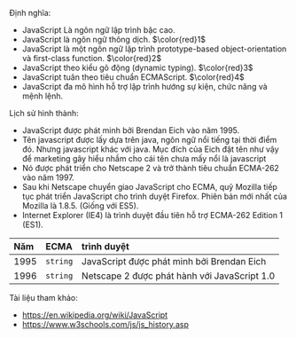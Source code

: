 Định nghĩa:
- JavaScript Là ngôn ngữ lập trình bậc cao.
- JavaScript là ngôn ngữ thông dịch. $\color{red}1$
- JavaScript là một ngôn ngữ lập trình prototype-based object-orientation và first-class function. $\color{red}2$
- JavaScript theo kiểu gõ động (dynamic typing). $\color{red}3$
- JavaScript tuân theo tiêu chuẩn ECMAScript. $\color{red}4$
- JavaScript đa mô hình hỗ trợ lập trình hướng sự kiện, chức năng và mệnh lệnh.

Lịch sử hình thành:
- JavaScript được phát minh bởi Brendan Eich vào năm 1995.
- Tên javascript được lấy dựa trên java, ngôn ngữ nổi tiếng tại thời điểm đó. Nhưng javascript khác với java. Mục đích của Eich đặt tên như vậy để marketing gây hiểu nhầm cho cái tên chưa mấy nổi là javascript
- Nó được phát triển cho Netscape 2 và trở thành tiêu chuẩn ECMA-262 vào năm 1997.
- Sau khi Netscape chuyển giao JavaScript cho ECMA, quỹ Mozilla tiếp tục phát triển JavaScript cho trình duyệt Firefox. Phiên bản mới nhất của Mozilla là 1.8.5. (Giống với ES5).
- Internet Explorer (IE4) là trình duyệt đầu tiên hỗ trợ ECMA-262 Edition 1 (ES1).

| Năm  | ECMA     | trình duyệt                                  |
| :--- | :------- | :-------------------------                   |
| 1995 | `string` | JavaScript được phát minh bởi Brendan Eich   |
| 1996 | `string` | Netscape 2 được phát hành với JavaScript 1.0 |


Tài liệu tham khảo:
- https://en.wikipedia.org/wiki/JavaScript
- https://www.w3schools.com/js/js_history.asp